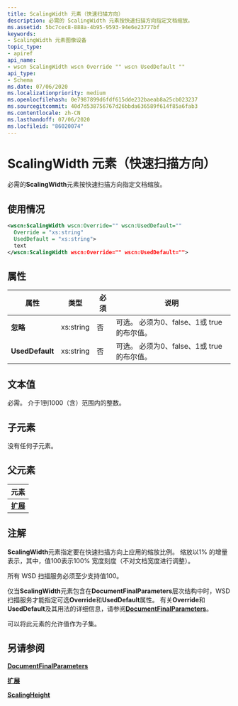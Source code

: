 ```yaml
---
title: ScalingWidth 元素（快速扫描方向）
description: 必需的 ScalingWidth 元素按快速扫描方向指定文档缩放。
ms.assetid: 5bc7cec8-888a-4b95-9593-94e6e23777bf
keywords:
- ScalingWidth 元素图像设备
topic_type:
- apiref
api_name:
- wscn ScalingWidth wscn Override "" wscn UsedDefault ""
api_type:
- Schema
ms.date: 07/06/2020
ms.localizationpriority: medium
ms.openlocfilehash: 0e7987899d6fdf615dde232baeab8a25cb023237
ms.sourcegitcommit: 40d7d538756767d26bbda636589f614f85a6fab3
ms.contentlocale: zh-CN
ms.lasthandoff: 07/06/2020
ms.locfileid: "86020074"
---
```

# <a name="scalingwidth-element-fast-scan-direction"></a>ScalingWidth 元素（快速扫描方向）

必需的**ScalingWidth**元素按快速扫描方向指定文档缩放。

## <a name="usage"></a>使用情况

```xml
<wscn:ScalingWidth wscn:Override="" wscn:UsedDefault=""
  Override = "xs:string"
  UsedDefault = "xs:string">
  text
</wscn:ScalingWidth wscn:Override="" wscn:UsedDefault="">
```

## <a name="attributes"></a>属性

| 属性 | 类型 | 必须 | 说明 |
|--|--|--|--|
| **忽略** | xs:string | 否 | 可选。 必须为0、false、1或 true 的布尔值。 |
| **UsedDefault** | xs:string | 否 | 可选。 必须为0、false、1或 true 的布尔值。 |

## <a name="text-value"></a>文本值

必需。 介于1到1000（含）范围内的整数。

## <a name="child-elements"></a>子元素

没有任何子元素。

## <a name="parent-elements"></a>父元素

| 元素 |
|--|
| [**扩展**](scaling.md) |

## <a name="remarks"></a>注解

**ScalingWidth**元素指定要在快速扫描方向上应用的缩放比例。 缩放以1% 的增量表示，其中，值100表示100% 宽度刻度（不对文档宽度进行调整）。

所有 WSD 扫描服务必须至少支持值100。

仅当**ScalingWidth**元素包含在**DocumentFinalParameters**层次结构中时，WSD 扫描服务才能指定可选**Override**和**UsedDefault**属性。 有关**Override**和**UsedDefault**及其用法的详细信息，请参阅[**DocumentFinalParameters**](documentfinalparameters.md)。

可以将此元素的允许值作为子集。

## <a name="see-also"></a>另请参阅

[**DocumentFinalParameters**](documentfinalparameters.md)

[**扩展**](scaling.md)

[**ScalingHeight**](scalingheight.md)
